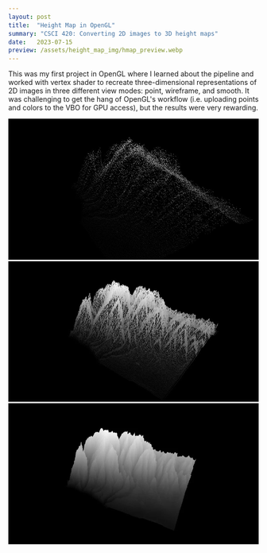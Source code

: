 ```yaml
---
layout: post
title:  "Height Map in OpenGL"
summary: "CSCI 420: Converting 2D images to 3D height maps"
date:   2023-07-15
preview: /assets/height_map_img/hmap_preview.webp
---
```


This was my first project in OpenGL where I learned about the pipeline and worked with vertex shader to recreate three-dimensional representations of 2D images in three different view modes: point, wireframe, and smooth. It was challenging to get the hang of OpenGL's workflow (i.e. uploading points and colors to the VBO for GPU access), but the results were very rewarding.  

![Picture 1](/assets/height_map_img/hmap_point.webp)
![Picture 2](/assets/height_map_img/hmap_wireframe.webp)
![Picture 3](/assets/height_map_img/hmap_smooth.webp)
